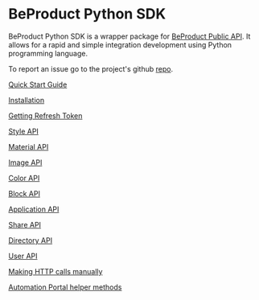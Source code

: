 # BeProduct Python SDK

BeProduct Python SDK is a wrapper package for [BeProduct Public API](https://developers.beproduct.com).
It allows for a rapid and simple integration development using Python programming language.

To report an issue go to the project's github [repo](https://github.com/BeProduct/BeProduct.Python.SDK).


[Quick Start Guide](./001-quick-start-guide.md)

[Installation](./002-install.md)

[Getting Refresh Token](./003-getting-refresh-token.md)

[Style API](./040-style-api.md)

[Material API](./050-material-api.md)

[Image API](./060-image-api.md)

[Color API](./070-color-api.md)

[Block API](./072-block-api.md)

[Application API](./075-apps.md)

[Share API](./077-sharing.md)

[Directory API](./080-directory.md)

[User API](./085-users.md)

[Making HTTP calls manually](./090-custom-integration.md)

[Automation Portal helper methods](./100-automation.md)


